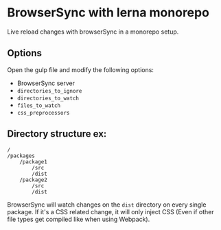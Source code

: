 # BrowserSync with lerna monorepo

Live reload changes with browserSync in a monorepo setup.

## Options
Open the gulp file and modify the following options:
* BrowserSync server
* `directories_to_ignore`
* `directories_to_watch`
* `files_to_watch`
* `css_preprocessors`

## Directory structure ex:
```
/
/packages
	/package1
		/src
		/dist
	/package2
		/src
		/dist		
```

BrowserSync will watch changes on the `dist` directory on every single package. If it's a CSS related change, it will only inject CSS (Even if other file types get compiled like when using Webpack).
